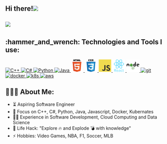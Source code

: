 <h2 align="left">
 <abc>
  <br>Hi there!<img src="https://user-images.githubusercontent.com/42378118/110234147-e3259600-7f4e-11eb-95be-0c4047144dea.gif" width="30"><br>
  <br>
    <img src="https://i.giphy.com/RThN0hOS2GO4M.gif" />
 </abc>
</h2> 
<h2 align="left">:hammer_and_wrench: Technologies and Tools I use:</h2>
<p align="left">
    <a href="https://isocpp.org/" target="_blank"> <img src="https://isocpp.org/assets/images/cpp_logo.png" alt="C++" width="33" height="34"/> </a>
    <a href="https://isocpp.org/" target="_blank"> <img src="https://static-00.iconduck.com/assets.00/c-sharp-c-icon-1822x2048-wuf3ijab.png" alt="C#" width="33" height="34"/> </a> 
    <a href="https://www.python.org/" target="_blank"> <img src="https://upload.wikimedia.org/wikipedia/commons/thumb/c/c3/Python-logo-notext.svg/182px-Python-logo-notext.svg.png" alt="Python" width="40" height="30"/> </a>
    <a href="https://www.java.com/" target="_blank"> <img src="https://cdn.freebiesupply.com/logos/thumbs/2x/java-logo.png" alt="Java" width="60" height="40"/> </a>
    <a href="https://www.w3.org/html/" target="_blank"> <img src="https://raw.githubusercontent.com/devicons/devicon/master/icons/html5/html5-original-wordmark.svg" alt="html5" width="40" height="40"/> </a>
    <a href="https://www.w3schools.com/css/" target="_blank"> <img src="https://raw.githubusercontent.com/devicons/devicon/master/icons/css3/css3-original-wordmark.svg" alt="css3" width="40" height="40"/> </a>
    <a href="https://developer.mozilla.org/en-US/docs/Web/JavaScript" target="_blank"> <img src="https://raw.githubusercontent.com/devicons/devicon/master/icons/javascript/javascript-original.svg" alt="javascript" width="40" height="40"/> </a>
<a href="https://reactjs.org/" target="_blank"> <img src="https://raw.githubusercontent.com/devicons/devicon/master/icons/react/react-original-wordmark.svg" alt="react" width="40" height="40"/> </a>
      <a href="https://nodejs.org" target="_blank"> <img src="https://raw.githubusercontent.com/devicons/devicon/master/icons/nodejs/nodejs-original-wordmark.svg" alt="nodejs" width="40" height="40"/> </a>
<a href="https://git-scm.com/" target="_blank"> <img src="https://www.vectorlogo.zone/logos/git-scm/git-scm-icon.svg" alt="git" width="40" height="40"/> </a>
 <a href="https://www.docker.com" target="_blank"> <img src="https://www.docker.com/wp-content/uploads/2022/03/vertical-logo-monochromatic.png" alt="docker" width="40" height="40"/> </a>
<a href="https://kubernates.io/" target="_blank"> <img src="https://encrypted-tbn0.gstatic.com/images?q=tbn:ANd9GcRStwZ0W2StUsVG6Oe81ef6Twk89UwWWRHeWLjluGlJ5Fl8FjpwyrE0cphumhwjW6fA0QU&usqp=CAU" alt="k8s" width="40" height="40"/> </a>
 <a href="https://aws.amazon.com/cdk/" target="_blank"> <img src="https://upload.wikimedia.org/wikipedia/commons/thumb/9/93/Amazon_Web_Services_Logo.svg/800px-Amazon_Web_Services_Logo.svg.png" alt="aws" width="40" height="33"/> </a>
    </p>

<h2 align="left">👨🏻‍💻 About Me:</h2>

- :hourglass_flowing_sand:  Aspiring  Software Engineer
- :rocket: Focus on C++, C#, Python, Java, Javascript, Docker, Kubernates
- :man_technologist: Experience in Software Development, Cloud Computing and Data Science
- :dart: Life Hack: "Explore :fire: and Explode :bomb: with knowledge" 
- :zap: Hobbies: Video Games, NBA, F1, Soccer, MLB<br>
